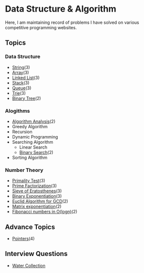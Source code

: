 # Data Structure & Algorithm

Here, I am maintaining record of problems I have solved on various competitive programming websites.

## Topics

### Data Structure

- [String](data-structure/string.md)(3)
- [Array](data-structure/array.md)(3)
- [Linked List](data-structure/linked_list.md)(3)
- [Stack](data-structure/stack.md)(3)
- [Queue](data-structure/queue.md)(3)
- [Trie](data-structure/trie.md)(3)
- [Binary Tree](data-structure/binary_tree.md)(2)

### Alogithms

- [Algorithm Analysis](algorithm/algorithm_analysis.md)(2)
- Greedy Algorithm
- Recursion
- Dynamic Programming
- Searching Algorithm
    - Linear Search
    - [Binary Search](algorithm/binary_search.md)(2)
- Sorting Algorithm

### Number Theory

- [Primality Test](number-theory/primality_test.md)(3)
- [Prime Factorization](number-theory/prime_factorization.md)(3)
- [Sieve of Eratosthenes](number-theory/primality_test.md)(3)
- [Binary Exponentiation](number-theory/binary_exponentiation.md)(3)
- [Euclid Algorithm for GCD](number-theory/euclid_algorithm.md)(2)
- [Matrix exponentiation](number-theory/matrix_exponentiation.md)(2)
- [Fibonacci numbers in O(logn)](number-theory/fibonacci_numbers.md)(2)

## Advance Topics

- [Pointers](other/pointers.md)(4)

## Interview Questions

- [Water Collection](https://pl.kotl.in/WIm1Q0B1w?theme=darcula)
